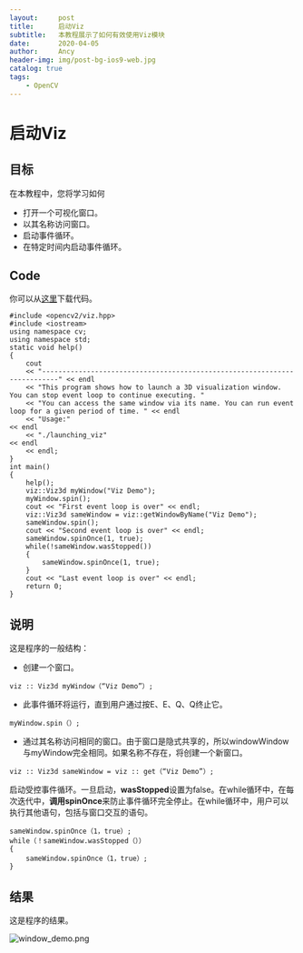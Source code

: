 ```yaml
---
layout:     post
title:      启动Viz
subtitle:   本教程展示了如何有效使用Viz模块
date:       2020-04-05
author:     Ancy
header-img: img/post-bg-ios9-web.jpg
catalog: true
tags:
    - OpenCV
---
```


# 启动Viz

## 目标

在本教程中，您将学习如何

- 打开一个可视化窗口。
- 以其名称访问窗口。
- 启动事件循环。
- 在特定时间内启动事件循环。

## Code

你可以从[这里](https://github.com/opencv/opencv/blob/3.4/samples/cpp/tutorial_code/viz/launching_viz.cpp)下载代码。

```
#include <opencv2/viz.hpp>
#include <iostream>
using namespace cv;
using namespace std;
static void help()
{
    cout
    << "--------------------------------------------------------------------------" << endl
    << "This program shows how to launch a 3D visualization window. You can stop event loop to continue executing. "
    << "You can access the same window via its name. You can run event loop for a given period of time. " << endl
    << "Usage:"                                                                     << endl
    << "./launching_viz"                                                            << endl
    << endl;
}
int main()
{
    help();
    viz::Viz3d myWindow("Viz Demo");
    myWindow.spin();
    cout << "First event loop is over" << endl;
    viz::Viz3d sameWindow = viz::getWindowByName("Viz Demo");
    sameWindow.spin();
    cout << "Second event loop is over" << endl;
    sameWindow.spinOnce(1, true);
    while(!sameWindow.wasStopped())
    {
        sameWindow.spinOnce(1, true);
    }
    cout << "Last event loop is over" << endl;
    return 0;
}
```

## 说明

这是程序的一般结构：

- 创建一个窗口。

```
viz :: Viz3d myWindow（“Viz Demo”）;
```

- 此事件循环将运行，直到用户通过按E、E、Q、Q终止它。

```
myWindow.spin（）;
```

- 通过其名称访问相同的窗口。由于窗口是隐式共享的，所以windowWindow与myWindow完全相同。如果名称不存在，将创建一个新窗口。

```
viz :: Viz3d sameWindow = viz :: get（“Viz Demo”）;
```

启动受控事件循环。一旦启动，**wasStopped**设置为false。在while循环中，在每次迭代中，**调用spinOnce**来防止事件循环完全停止。在while循环中，用户可以执行其他语句，包括与窗口交互的语句。

```
sameWindow.spinOnce（1，true）;
while（！sameWindow.wasStopped（））
{
    sameWindow.spinOnce（1，true）;
}
```

## 结果

这是程序的结果。

![window_demo.png](https://docs.opencv.org/3.4.8/window_demo.png)